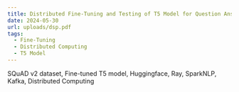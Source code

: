 ```yaml
---
title: Distributed Fine-Tuning and Testing of T5 Model for Question Answering System
date: 2024-05-30
url: uploads/dsp.pdf
tags:
  - Fine-Tuning
  - Distributed Computing
  - T5 Model
---
```


SQuAD v2 dataset, Fine-tuned T5 model, Huggingface, Ray, SparkNLP, Kafka, Distributed Computing

<!--more-->
